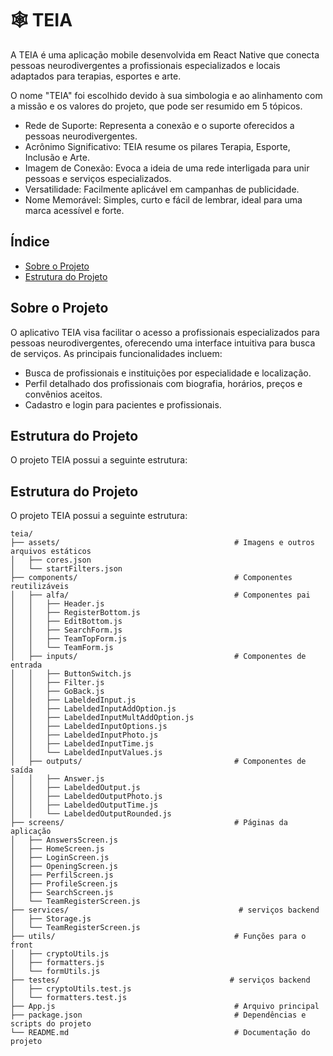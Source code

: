 # 🕸️ TEIA

A TEIA é uma aplicação mobile desenvolvida em React Native que conecta pessoas neurodivergentes a profissionais especializados e locais adaptados para terapias, esportes e arte.

O nome "TEIA" foi escolhido devido à sua simbologia e ao alinhamento com a missão e os valores do projeto, que pode ser resumido em 5 tópicos.

- Rede de Suporte: Representa a conexão e o suporte oferecidos a pessoas neurodivergentes.
- Acrônimo Significativo: TEIA resume os pilares Terapia, Esporte, Inclusão e Arte.
- Imagem de Conexão: Evoca a ideia de uma rede interligada para unir pessoas e serviços especializados.
- Versatilidade: Facilmente aplicável em campanhas de publicidade.
- Nome Memorável: Simples, curto e fácil de lembrar, ideal para uma marca acessível e forte.


## Índice
- [Sobre o Projeto](#sobre-o-projeto)
- [Estrutura do Projeto](#estrutura-do-projeto)

## Sobre o Projeto

O aplicativo TEIA visa facilitar o acesso a profissionais especializados para pessoas neurodivergentes, oferecendo uma interface intuitiva para busca de serviços. As principais funcionalidades incluem:
- Busca de profissionais e instituições por especialidade e localização.
- Perfil detalhado dos profissionais com biografia, horários, preços e convênios aceitos.
- Cadastro e login para pacientes e profissionais.

## Estrutura do Projeto

O projeto TEIA possui a seguinte estrutura:

## Estrutura do Projeto

O projeto TEIA possui a seguinte estrutura:

```plaintext
teia/
├── assets/                                       # Imagens e outros arquivos estáticos
│   ├── cores.json 
│   └── startFilters.json 
├── components/                                   # Componentes reutilizáveis
│   ├── alfa/                                     # Componentes pai
│   │   ├── Header.js      
│   │   ├── RegisterBottom.js   
│   │   ├── EditBottom.js  
│   │   ├── SearchForm.js  
│   │   ├── TeamTopForm.js     
│   │   └── TeamForm.js    
│   ├── inputs/                                   # Componentes de entrada 
│   │   ├── ButtonSwitch.js    
│   │   ├── Filter.js   
│   │   ├── GoBack.js   
│   │   ├── LabeldedInput.js  
│   │   ├── LabeldedInputAddOption.js  
│   │   ├── LabeldedInputMultAddOption.js  
│   │   ├── LabeldedInputOptions.js  
│   │   ├── LabeldedInputPhoto.js  
│   │   ├── LabeldedInputTime.js  
│   │   └── LabeldedInputValues.js 
│   ├── outputs/                                  # Componentes de saída 
│   │   ├── Answer.js
│   │   ├── LabeldedOutput.js
│   │   ├── LabeldedOutputPhoto.js  
│   │   ├── LabeldedOutputTime.js  
│   │   └── LabeldedOutputRounded.js 
├── screens/                                      # Páginas da aplicação
│   ├── AnswersScreen.js
│   ├── HomeScreen.js 
│   ├── LoginScreen.js  
│   ├── OpeningScreen.js
│   ├── PerfilScreen.js
│   ├── ProfileScreen.js
│   ├── SearchScreen.js
│   └── TeamRegisterScreen.js 
├── services/                                      # serviços backend
│   ├── Storage.js
│   └── TeamRegisterScreen.js
├── utils/                                        # Funções para o front
│   ├── cryptoUtils.js
│   ├── formatters.js
│   └── formUtils.js
├── testes/                                      # serviços backend
│   ├── cryptoUtils.test.js
│   └── formatters.test.js
├── App.js                                        # Arquivo principal
├── package.json                                  # Dependências e scripts do projeto
└── README.md                                     # Documentação do projeto


